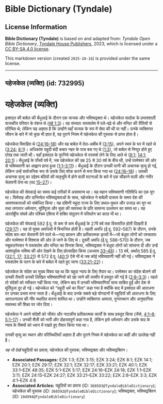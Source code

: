 # Bible Dictionary (Tyndale)

## License Information

**Bible Dictionary (Tyndale)** is based on and adapted from: _Tyndale Open Bible Dictionary_, [Tyndale House Publishers](https://tyndaleopenresources.com/), 2023, which is licensed under a [CC BY-SA 4.0 license](https://creativecommons.org/licenses/by-sa/4.0/legalcode.en).

This markdown version (created `2025-10-16`) is provided under the same license.



--------------------------------

## यहेजकेल (व्यक्ति) (id: 732995)

यहेजकेल (व्यक्ति)
=================

इस्राएल की बाबेल की बँधुआई के दौरान एक याजक और भविष्यद्वक्ता थे। यहेजकेल सादोक के प्रभावशाली याजकीय परिवार के वंशज थे ([यहे 1:3](https://ref.ly/Ezek1:3))। वह संभवतः यरूशलेम में पले\-बढ़े थे और मन्दिर की रीतियों से परिचित थे; लेकिन यह अज्ञात है कि उन्होंने वहाँ याजक के रूप में सेवा की थी या नहीं। उनके व्यक्तिगत जीवन के बारे में जो कुछ भी ज्ञात है, वह पुराने नियम में यहेजकेल की पुस्तक से प्राप्त होता है।

यहेजकेल विवाहित थे ([24:16–18](https://ref.ly/Ezek24:16-Ezek24:18)) और वह बाबेल में तेल\-अबीब में ([3:15](https://ref.ly/Ezek3:15)), अपने स्वयं के घर में रहते थे ([3:24](https://ref.ly/Ezek3:24); [8:1](https://ref.ly/Ezek8:1))। अधिकांश यहूदी बंदी कबार नहर के पास बस गए थे ([1:3](https://ref.ly/Ezek1:3)), जो बाबेल से निप्पुर होते हुए एरेख तक जाती थी। वहाँ इस्राएल के पुरनिये यहेजकेल से परामर्श लेने के लिए आते थे ([8:1](https://ref.ly/Ezek8:1); [14:1](https://ref.ly/Ezek14:1); [20:1](https://ref.ly/Ezek20:1))। बँधुआई के पाँचवें वर्ष में, जब यहेजकेल की उम्र 25 से 30 वर्ष के बीच थी, उन्हें परमेश्वर की ओर से भविष्यवाणी का आह्वान प्राप्त हुआ ([1:1–3:11](https://ref.ly/Ezek1:1-Ezek3:11))। बँधुआई के दौरान उनकी पत्नी की अचानक मृत्यु हो गई, लेकिन उन्हें सार्वजनिक रूप से उसके लिए शोक करने से मना किया गया था ([24:16–18](https://ref.ly/Ezek24:16-Ezek24:18))। उसकी अचानक मृत्यु का उद्देश्य बंदियों की मातृभूमि में होने वाली घटनाओं के बारे में एक चौंकाने वाली और गंभीर चेतावनी देना था (पद [15–27](https://ref.ly/Ezek24:15-Ezek24:27))।

यहेजकेल की सेवकाई का समय कई तरीकों में असामान्य था। यह महान भविष्यवाणी गतिविधि का एक युग था। यिर्मयाह और दानिय्येल भविष्यद्वक्ताओं के साथ, यहेजकेल ने बाबेली दासत्व के समय देश की आवश्यकताओं को संबोधित किया। यह दक्षिणी यहूदा राज्य के लिए उथल\-पुथल और उजाड़ का युग था तथा लगातार धर्मत्याग, मूर्तिपूजा और मूसा की व्यवस्था के प्रति सामान्य उल्लंघन का समय था। यह अंतर्राष्ट्रीय संघर्ष और पश्चिम एशिया में शक्ति संतुलन में परिवर्तन का काल भी था।

यहेजकेल की सेवकाई 592 ई.पू. से कम से कम बँधुआई के 27वें वर्ष तक विस्तारित होती दिखती है ([29:17](https://ref.ly/Ezek29:17))। यह दो मुख्य अवधियों में विभाजित होती है। पहली अवधि (ई.पू. 592–587\) के दौरान, उनके संदेश बार\-बार चेतावनी देने वाले थे—गद्य प्रवचन और प्रतीकात्मक कृत्यों में—जो बंधुवा लोगों को पश्चाताप और परमेश्वर में विश्वास की ओर ले जाने के लिए थे। दूसरी अवधि (ई.पू. 586–570\) के दौरान, जब नबूकदनेस्सर ने यरूशलेम और मन्दिर का विनाश किया, भविष्यद्वक्ता ने बंधुवा लोगों को सांत्वना दी और उन्हें आशापूर्वक भविष्य की ओर देखने के लिए प्रोत्साहित किया (अध्याय [33–48](https://ref.ly/Ezek33:1-Ezek48:35))। 13 वर्ष, अर्थात् 585 ई.पू. ([32:1, 17](https://ref.ly/Ezek32:1,Ezek32:17); [33:21](https://ref.ly/Ezek33:21)) से 572 ई.पू. ([40:1](https://ref.ly/Ezek40:1)) ऐसे भी थे जब कोई भविष्यवाणी नहीं की गई। भविष्यद्वक्ता ने यरूशलेम के पतन के बारे में बाबेल में रहते हुए जाना ([33:21–22](https://ref.ly/Ezek33:21-Ezek33:22))।

यहेजकेल के संदेश का मुख्य विषय यह था कि यहूदा न्याय के लिए तैयार था। परमेश्वर का संदेश बोलने की उनकी तैयारी उनकी लिखित भविष्यवाणियों को खा जाने की तस्वीर में प्रस्तुत की गई है ([2:8–3:3](https://ref.ly/Ezek2:8-Ezek3:3))। पहले तो संदेशों को स्वीकार नहीं किया गया, लेकिन बाद में उनकी भविष्यवाणियाँ सत्य साबित हुईं और देश से मूर्तिपूजा दूर हो गई। यहेजकेल को “यहूदी धर्म का पिता” कहा गया है क्योंकि बाद में इस्राएल की आराधना पर उनका प्रभाव माना जाता है। बँधुआई के बाद उनके सबसे बड़े योगदानों में यहूदियों की आराधना के लिए आराधनालय की नींव स्थापित करना शामिल था। उन्होंने व्यक्तिगत अमरता, पुनरुत्थान और अनुष्ठानिक व्यवस्था की शिक्षा पर जोर दिया।

यहेजकेल ने अपने संदेशों को जीवंत और नाटकीय प्रतीकात्मक कार्यों के साथ प्रस्तुत किया (जैसे, [4:1–8](https://ref.ly/Ezek4:1-Ezek4:8); [5:1–17](https://ref.ly/Ezek5:1-Ezek5:17))। उनकी शैली को भारी और दोहरावपूर्ण कहा गया है, लेकिन इसे धर्मत्याग और उसके बाद के न्याय के विषयों को ध्यान में रखते हुए तैयार किया गया था।

उनकी मृत्यु का स्थान और परिस्थितियाँ अज्ञात हैं और पुराने नियम में यहेजकेल का कहीं और उल्लेख नहीं है।

*यह भी देखें* यहूदियों का प्रवास; यहेजकेल की पुस्तक; भविष्यद्वक्ता और भविष्यद्वक्तिन।

* **Associated Passages:** EZK 1:3; EZK 3:15; EZK 3:24; EZK 8:1; EZK 14:1; EZK 20:1; EZK 29:17; EZK 32:1; EZK 32:17; EZK 33:21; EZK 40:1; EZK 33:1–EZK 48:35; EZK 5:1–EZK 5:17; EZK 24:16–EZK 24:18; EZK 1:1–EZK 3:11; EZK 24:15–EZK 24:27; EZK 33:21–EZK 33:22; EZK 2:8–EZK 3:3; EZK 4:1–EZK 4:8
* **Associated Articles:** यहूदियों का प्रवास (ID: `368583@TyndaleBibleDictionary`); यहेजकेल की पुस्तक (ID: `368592@TyndaleBibleDictionary`); भविष्यद्वक्ता, भविष्यद्वक्तिन (ID: `184994@TyndaleBibleDictionary`)

